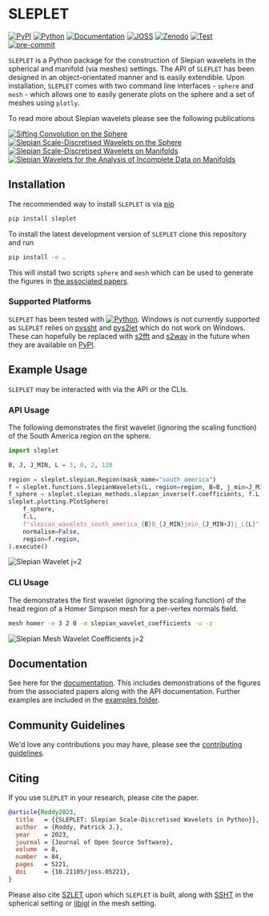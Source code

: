 # SLEPLET

[![PyPI](https://badge.fury.io/py/sleplet.svg)](https://pypi.org/project/sleplet)
[![Python](https://img.shields.io/pypi/pyversions/sleplet)](https://www.python.org)
[![Documentation](https://img.shields.io/badge/Documentation-SLEPLET-blueviolet.svg)](https://astro-informatics.github.io/sleplet)
[![JOSS](https://joss.theoj.org/papers/55d9cf16a27bf2d3141f0f66c676b7f2/status.svg)](https://joss.theoj.org/papers/55d9cf16a27bf2d3141f0f66c676b7f2)
[![Zenodo](https://zenodo.org/badge/DOI/10.5281/zenodo.7268074.svg)](https://doi.org/10.5281/zenodo.7268074)
[![Test](https://github.com/astro-informatics/sleplet/actions/workflows/test.yml/badge.svg)](https://github.com/astro-informatics/sleplet/actions/workflows/test.yml)
[![pre-commit](https://img.shields.io/badge/pre--commit-enabled-brightgreen?logo=pre-commit&logoColor=white)](https://github.com/pre-commit/pre-commit)

`SLEPLET` is a Python package for the construction of Slepian wavelets in the
spherical and manifold (via meshes) settings. The API of `SLEPLET` has been
designed in an object-orientated manner and is easily extendible. Upon
installation, `SLEPLET` comes with two command line interfaces - `sphere` and
`mesh` - which allows one to easily generate plots on the sphere and a set of
meshes using `plotly`.

To read more about Slepian wavelets please see the following publications

[![Sifting Convolution on the Sphere](https://img.shields.io/badge/DOI-10.1109/LSP.2021.3050961-pink.svg)](https://dx.doi.org/10.1109/LSP.2021.3050961)
[![Slepian Scale-Discretised Wavelets on the Sphere](https://img.shields.io/badge/DOI-10.1109/TSP.2022.3233309-pink.svg)](https://dx.doi.org/10.1109/TSP.2022.3233309)
[![Slepian Scale-Discretised Wavelets on Manifolds](https://img.shields.io/badge/DOI-10.48550/arXiv.2302.06006-pink.svg)](https://doi.org/10.48550/arXiv.2302.06006)
[![Slepian Wavelets for the Analysis of Incomplete Data on Manifolds](https://img.shields.io/badge/PhD%20Thesis-Patrick%20J.%20Roddy-pink.svg)](https://paddyroddy.github.io/thesis)

## Installation

The recommended way to install `SLEPLET` is via
[pip](https://pypi.org/project/pip)

```sh
pip install sleplet
```

To install the latest development version of `SLEPLET` clone this repository
and run

```sh
pip install -e .
```

This will install two scripts `sphere` and `mesh` which can be used to generate
the figures in
[the associated papers](https://astro-informatics.github.io/sleplet#paper-figures).

### Supported Platforms

`SLEPLET` has been tested with
[![Python](https://img.shields.io/pypi/pyversions/sleplet)](https://www.python.org).
Windows is not currently supported as `SLEPLET` relies on
[pyssht](https://pypi.org/project/pyssht) and
[pys2let](https://pypi.org/project/pys2let) which do not work on Windows.
These can hopefully be replaced with
[s2fft](https://github.com/astro-informatics/s2fft) and
[s2wav](https://github.com/astro-informatics/s2wav) in the future when they
are available on [PyPI](https://pypi.org).

## Example Usage

`SLEPLET` may be interacted with via the API or the CLIs.

### API Usage

The following demonstrates the first wavelet (ignoring the scaling function) of
the South America region on the sphere.

```python
import sleplet

B, J, J_MIN, L = 3, 0, 2, 128

region = sleplet.slepian.Region(mask_name="south_america")
f = sleplet.functions.SlepianWavelets(L, region=region, B=B, j_min=J_MIN, j=J)
f_sphere = sleplet.slepian_methods.slepian_inverse(f.coefficients, f.L, f.slepian)
sleplet.plotting.PlotSphere(
    f_sphere,
    f.L,
    f"slepian_wavelets_south_america_{B}B_{J_MIN}jmin_{J_MIN+J}j_L{L}",
    normalise=False,
    region=f.region,
).execute()
```

![Slepian Wavelet j=2](https://github.com/astro-informatics/sleplet/blob/main/documentation/slepian_wavelets_south_america_3B_2jmin_2j_L128_res512_real.png?raw=true)

### CLI Usage

The demonstrates the first wavelet (ignoring the scaling function) of the head
region of a Homer Simpson mesh for a per-vertex normals field.

```sh
mesh homer -e 3 2 0 -m slepian_wavelet_coefficients -u -z
```

![Slepian Mesh Wavelet Coefficients j=2](https://github.com/astro-informatics/sleplet/blob/main/documentation/slepian_wavelet_coefficients_homer_3B_2jmin_2j_zoom.png?raw=true)

## Documentation

See here for the [documentation](https://astro-informatics.github.io/sleplet).
This includes demonstrations of the figures from the associated papers along
with the API documentation. Further examples are included in the
[examples folder](https://github.com/astro-informatics/sleplet/tree/main/examples).

## Community Guidelines

We'd love any contributions you may have, please see the
[contributing guidelines](https://github.com/astro-informatics/sleplet/blob/main/CONTRIBUTING.md).

## Citing

If you use `SLEPLET` in your research, please cite the paper.

```bibtex
@article{Roddy2023,
  title   = {{SLEPLET: Slepian Scale-Discretised Wavelets in Python}},
  author  = {Roddy, Patrick J.},
  year    = 2023,
  journal = {Journal of Open Source Software},
  volume  = 8,
  number  = 84,
  pages   = 5221,
  doi     = {10.21105/joss.05221},
}
```

Please also cite [S2LET](https://doi.org/10.1051/0004-6361/201220729) upon which
`SLEPLET` is built, along with [SSHT](https://doi.org/10.1109/TSP.2011.2166394)
in the spherical setting or [libigl](https://doi.org/10.1145/3134472.3134497)
in the mesh setting.
